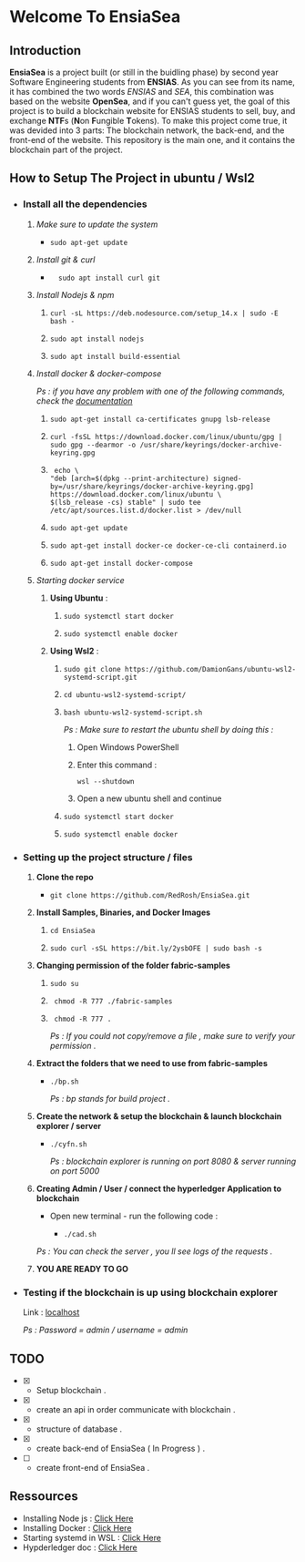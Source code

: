 # Welcome To EnsiaSea

## Introduction

**EnsiaSea** is a project built (or still in the buidling phase) by second year Software Engineering students from __ENSIAS__. As you can see from its name, it has combined the two words _ENSIAS_ and _SEA_, this combination was based on the website **OpenSea**, and if you can't guess yet, the goal of this project is to build a blockchain website for ENSIAS students to sell, buy, and exchange **NTF**s (**N**on **F**ungible **T**okens). To make this project come true, it was devided into 3 parts: The blockchain network, the back-end, and the front-end of the website. This repository is the main one, and it contains the blockchain part of the project.



## How to Setup The Project in ubuntu / Wsl2

- ### Install all the dependencies

  1. _Make sure to update the system_

     - ```
       sudo apt-get update
       ```
  2. _Install git & curl_
     - ```
         sudo apt install curl git
       ```
  3. _Install Nodejs & npm_

     1. ```
        curl -sL https://deb.nodesource.com/setup_14.x | sudo -E bash -
        ```

     2. ```
        sudo apt install nodejs
        ```

     3. ```
        sudo apt install build-essential
        ```

  
  4. _Install docker & docker-compose_

      _Ps : if you have any problem with one of the following commands, check the [documentation](https://docs.docker.com/engine/install/ubuntu/)_

     1. ```
        sudo apt-get install ca-certificates gnupg lsb-release
        ```
     2. ```
        curl -fsSL https://download.docker.com/linux/ubuntu/gpg | sudo gpg --dearmor -o /usr/share/keyrings/docker-archive-keyring.gpg
        ```
     3. ```
         echo \
        "deb [arch=$(dpkg --print-architecture) signed-by=/usr/share/keyrings/docker-archive-keyring.gpg] https://download.docker.com/linux/ubuntu \
        $(lsb_release -cs) stable" | sudo tee /etc/apt/sources.list.d/docker.list > /dev/null
        ```

     4. ```
        sudo apt-get update
        ```

     5. ```
        sudo apt-get install docker-ce docker-ce-cli containerd.io
        ```

     6. ```
        sudo apt-get install docker-compose
        ```

  5. _Starting docker service_

     1. **Using Ubuntu** :

        1. ```
           sudo systemctl start docker
           ```

        2. ```
           sudo systemctl enable docker
           ```

     2. **Using Wsl2** :

        1. ```
           sudo git clone https://github.com/DamionGans/ubuntu-wsl2-systemd-script.git
           ```
        2. ```
           cd ubuntu-wsl2-systemd-script/
           ```

        3. ```
           bash ubuntu-wsl2-systemd-script.sh
           ```

           _Ps : Make sure to restart the ubuntu shell by doing this :_

            1. Open Windows PowerShell
            2. Enter this command :
            
               ```
               wsl --shutdown
               ```
            3. Open a new ubuntu shell and continue

        4. ```
           sudo systemctl start docker
           ```
        5. ```
           sudo systemctl enable docker
           ```

- ### Setting up the project structure / files

  1. **Clone the repo**

     - ```
       git clone https://github.com/RedRosh/EnsiaSea.git
       ```

  2. **Install Samples, Binaries, and Docker Images**

     1. ```
        cd EnsiaSea
        ```
     2. ```
        sudo curl -sSL https://bit.ly/2ysbOFE | sudo bash -s
        ```

     [comment]: <> (_Ps : You Need to run the same command with sudo and without it , the following command may also work_ .)

  3. **Changing permission of the folder fabric-samples**

     1. ```
        sudo su
        ```

     2. ```
         chmod -R 777 ./fabric-samples
        ```
     3. ```
         chmod -R 777 .
        ```
        _Ps : If you could not copy/remove a file , make sure to verify your permission ._

  4. **Extract the folders that we need to use from fabric-samples**

     - ```
       ./bp.sh
       ```
       _Ps : bp stands for build project ._

  5. **Create the network & setup the blockchain & launch blockchain explorer / server**
     - ```
       ./cyfn.sh
       ```
       _Ps : blockchain explorer is running on port 8080 & server running on port 5000_
  6. **Creating Admin / User / connect the hyperledger Application to blockchain**

     - Open new terminal - run the following code :

       - ```
         ./cad.sh
         ```

     _Ps : You can check the server , you ll see logs of the requests ._

  7. **YOU ARE READY TO GO**

- ### Testing if the blockchain is up using blockchain explorer

  Link : [localhost](http://localhost:8080/)

  _Ps : Password = admin / username = admin_

## TODO

- [x] - Setup blockchain .
- [x] - create an api in order communicate with blockchain .
- [X] - structure of database .
- [X] - create back-end of EnsiaSea ( In Progress ) .
- [ ] - create front-end of EnsiaSea .

## Ressources

- Installing Node js : [Click Here](https://linuxize.com/post/how-to-install-node-js-on-ubuntu-20-04/)
- Installing Docker : [Click Here](https://docs.docker.com/engine/install/ubuntu/)
- Starting systemd in WSL : [Click Here](https://github.com/DamionGans/ubuntu-wsl2-systemd-script)
- Hypderledger doc : [Click Here](https://hyperledger-fabric.readthedocs.io/en/release-2.2/install.html)
